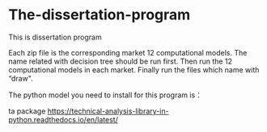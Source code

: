 # The-dissertation-program
This is dissertation program

Each zip file is the corresponding market 12 computational models.
The name related with decision tree should be run first.
Then run the 12 computational models in each market.
Finally run the files which name with “draw".


The python model you need to install for this program is：

ta package https://technical-analysis-library-in-python.readthedocs.io/en/latest/ 


